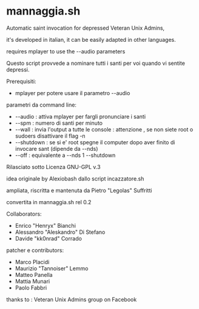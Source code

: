 mannaggia.sh
=========

Automatic saint invocation for depressed Veteran Unix Admins,

it's developed in italian, it can be easily adapted in other languages.

requires mplayer to use the --audio parameters

Questo script provvede a nominare tutti i santi per voi quando vi sentite depressi.

Prerequisiti:
* mplayer per potere usare il parametro --audio

parametri da command line:
* --audio : attiva mplayer per fargli pronunciare i santi
* --spm <n> : numero di santi per minuto
* --wall : invia l'output a tutte le console : attenzione , se non siete root o sudoers disattivare il flag -n
* --shutdown : se si e' root spegne il computer dopo aver finito di invocare sant (dipende da --nds)
* --off : equivalente a --nds 1 --shutdown

Rilasciato sotto Licenza GNU-GPL v.3

idea originale by Alexiobash dallo script incazzatore.sh

ampliata, riscritta e mantenuta da Pietro "Legolas" Suffritti

convertita in mannaggia.sh rel 0.2

Collaborators:
* Enrico "Henryx" Bianchi
* Alessandro "Aleskandro" Di Stefano
* Davide "kk0nrad" Corrado

patcher e contributors:
* Marco Placidi
* Maurizio "Tannoiser" Lemmo
* Matteo Panella
* Mattia Munari
* Paolo Fabbri

thanks to : Veteran Unix Admins group on Facebook
